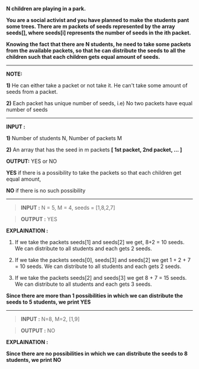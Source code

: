 **N children are playing in a park.**

**You are a social activist and you have planned to make the students pant some trees.
There are m packets of seeds represented by the array seeds[], where seeds[i] represents the number of seeds in the ith packet.** 

**Knowing the fact that there are N students, he need to take some packets from the available packets, 
so that he can distribute the seeds to all the children such that each children gets equal amount of seeds.**

<hr>

**NOTE:**   

**1)** He can either take a packet or not take it. He can't take some amount of seeds from a packet.
               
               
**2)** Each packet has unique number of seeds, i.e) No two packets have equal number of seeds
 
 <hr>
 
**INPUT :**

**1)** Number of students N, Number of packets M

               
               
**2)** An array that has the seed in m packets **[ 1st packet, 2nd packet, ...  ]**


**OUTPUT:** YES or NO
              
**YES** if there is a possibility to take the packets so that each children get equal amount, 

**NO** if there is no such possibility

<hr>



> **INPUT :** N = 5, M = 4, seeds = [1,8,2,7]                     

> **OUTPUT :**  YES

**EXPLAINATION :**  
              
1) If we take the packets seeds[1] and seeds[2] we get, 8+2 = 10 seeds. We can distribute to all students and each gets 2 seeds.   
            
2) If we take the packets seeds[0], seeds[3] and seeds[2] we get 1 + 2 + 7 = 10 seeds. We can distribute to all students and each gets 2 seeds.   
              
3) If we take the packets seeds[2] and seeds[3]  we get 8 + 7 = 15 seeds. We can distribute to all students and each gets 3 seeds. 


**Since there are more than 1 possibilities in which we can distribute the seeds to 5 students, we print YES**

<hr>


> **INPUT :** N=8, M=2, [1,9]          

> **OUTPUT :**  NO


**EXPLAINATION :**  
              
**Since there are no possibilities in which we can distribute the seeds to 8 students, we print NO**
>
